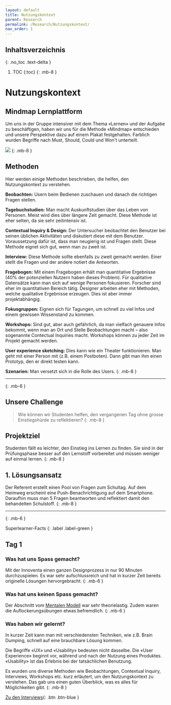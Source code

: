 ```yaml
---
layout: default
title: Nutzungskontext
parent: Research
permalink: /Research/Nutzungskontext/
nav_order: 1
---
```


## Inhaltsverzeichnis
{: .no_toc .text-delta }

1. TOC
{:toc}
{: .mb-8 }


# Nutzungskontext
## Mindmap Lernplattform
Um uns in der Gruppe intensiver mit dem Thema «Lernen» und der Aufgabe zu beschäftigen, haben wir uns für die Methode «Mindmap» entschieden und unsere Perspektive dazu auf einem Plakat festgehalten. Farblich wurden Begriffe nach Must, Should, Could und Won't unterteilt.

![](https://github.com/matthiasmeierkoch/hcd-documentation/blob/gh-pages/images/mindmap.jpg?raw=true)
{: .mb-8 }


## Methoden 
Hier werden einige Methoden beschrieben, die helfen, den Nutzungskontext zu verstehen.

**Beobachten:** Usern beim Bedienen zuschauen und danach die richtigen Fragen stellen.

**Tagebuchstudien:** Man macht Auskunftstudien über das Leben von Personen.  Meist wird dies über längere Zeit gemacht. Diese Methode ist eher selten, da sie sehr zeitintensiv ist.

**Contextual Inquiry & Design:** Der Untersucher beobachtet den Benutzer bei seinen üblichen Aktivitäten und diskutiert diese mit dem Benutzer. Voraussetzung dafür ist, dass man neugierig ist und Fragen stellt. Diese Methode eignet sich gut, wenn man zu zweit ist.

**Interview:** Diese Methode sollte ebenfalls zu zweit gemacht werden. Einer stellt die Fragen und der andere notiert die Antworten.

**Fragebogen:** Mit einem Fragebogen erhält man quantitative Ergebnisse (40% der potenziellen Nutzern haben dieses Problem). Für qualitative Datensätze kann man sich auf wenige Personen fokusieren. Forscher sind eher im quantitativen Bereich tätig. Designer arbeiten eher mit Methoden, welche qualitative Ergebnisse erzeugen. Dies ist aber immer projektabhängig.

**Fokusgruppen:** Eignen sich für Tagungen, um schnell zu viel Infos und einem gewissen Wissenstand zu kommen.

**Workshops:** Sind gut, aber auch gefährlich, da man vielfach genauere Infos bekommt, wenn man an Ort und Stelle Beobachtungen macht – also sogenannte Contectual Inquiries macht. Workshops können zu jeder Zeit im Projekt gemacht werden.

**User experience sketching:** Dies kann wie ein Theater funktionieren. Man geht mit einer Person mit (z.B. einem Postboten). Dann gibt man ihm einen Prototyp, den er direkt testen kann.

**Szenarien:** Man versetzt sich in die Rolle des Users.
{: .mb-8 }

---
{: .mb-6 }

## Unsere Challenge
> Wie können wir Studenten helfen, den vergangenen Tag ohne grosse Einstiegshürde zu reflektieren?
{: .mb-8 }

## Projektziel
Studenten fällt es leichter, den Einstieg ins Lernen zu finden. Sie sind in der Prüfungsphase besser auf den Lernstoff vorbereitet und müssen weniger auf einmal lernen. 
{: .mb-8 }

## 1. Lösungsansatz
Der Referent erstellt einen Pool von Fragen zum Schultag. Auf dem Heimweg erscheint eine Push-Benachrichtigung auf dem Smartphone. Daraufhin muss man 5 Fragen beantworten und reflektiert damit den behandelten Schulstoff.
{: .mb-8 }

---
{: .mb-6 }

Superlearner-Facts
{: .label .label-green }

## Tag 1


### Was hat uns Spass gemacht?
Mit der Innoventa einen ganzen Designprozess in nur 90 Minuten durchzuspielen. Es war sehr aufschlussreich und hat in kurzer Zeit bereits originelle Lösungen hervorgebracht.
{: .mb-6 }

### Was hat uns keinen Spass gemacht?
Der Abschnitt vom [
Mentalen Modell](https://www.netnode.ch/blog/mentale-modelle-als-zentrales-konzept-im-bereich-der-usability) war sehr theorielastig. Zudem waren die Auflockerungsübungen etwas befremdlich.
{: .mb-6 }

### Was haben wir gelernt?
In kurzer Zeit kann man mit verschiedensten Techniken, wie z.B. Brain Dumping, schnell auf eine brauchbare Lösung kommen.

Die Begriffe «UX» und «Usability» bedeuten nicht dasselbe. Die «User Experience» beginnt vor, während und nach der Nutzung eines Produktes. «Usability» ist das Erlebnis bei der tatsächlichen Benutzung.

Es wurden uns diverse Methoden wie Beobachtungen, Contextual Inquiry, Interviews, Workshops etc. kurz erläutert, um den Nutzungskontext zu verstehen. Das gab uns einen guten Überblick, was es alles für Möglichkeiten gibt. 
{: .mb-8 }


[Zu den Interviews](https://matthiasmeierkoch.github.io/hcd-documentation/Research/Research-und-Interviews/){: .btn .btn-blue }
